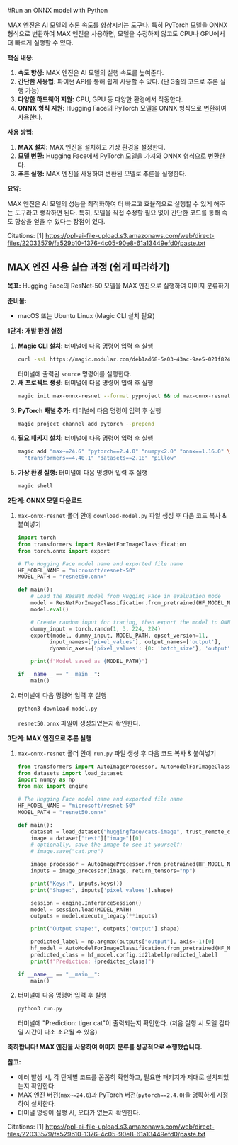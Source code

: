 #Run an ONNX model with Python

MAX 엔진은 AI 모델의 추론 속도를 향상시키는 도구다. 특히 PyTorch 모델을 ONNX 형식으로 변환하여 MAX 엔진을 사용하면, 모델을 수정하지 않고도 CPU나 GPU에서 더 빠르게 실행할 수 있다.

**핵심 내용:**

1.  **속도 향상:** MAX 엔진은 AI 모델의 실행 속도를 높여준다.
2.  **간단한 사용법:** 파이썬 API를 통해 쉽게 사용할 수 있다. (단 3줄의 코드로 추론 실행 가능)
3.  **다양한 하드웨어 지원:** CPU, GPU 등 다양한 환경에서 작동한다.
4.  **ONNX 형식 지원:** Hugging Face의 PyTorch 모델을 ONNX 형식으로 변환하여 사용한다.

**사용 방법:**

1.  **MAX 설치:** MAX 엔진을 설치하고 가상 환경을 설정한다.
2.  **모델 변환:** Hugging Face에서 PyTorch 모델을 가져와 ONNX 형식으로 변환한다.
3.  **추론 실행:** MAX 엔진을 사용하여 변환된 모델로 추론을 실행한다.

**요약:**

MAX 엔진은 AI 모델의 성능을 최적화하여 더 빠르고 효율적으로 실행할 수 있게 해주는 도구라고 생각하면 된다. 특히, 모델을 직접 수정할 필요 없이 간단한 코드를 통해 속도 향상을 얻을 수 있다는 장점이 있다.

Citations:
[1] https://ppl-ai-file-upload.s3.amazonaws.com/web/direct-files/22033579/fa529b10-1376-4c05-90e8-61a13449efd0/paste.txt

## MAX 엔진 사용 실습 과정 (쉽게 따라하기)

**목표:** Hugging Face의 ResNet-50 모델을 MAX 엔진으로 실행하여 이미지 분류하기

**준비물:**

*   macOS 또는 Ubuntu Linux (Magic CLI 설치 필요)

**1단계: 개발 환경 설정**

1.  **Magic CLI 설치:** 터미널에 다음 명령어 입력 후 실행
    ```bash
    curl -ssL https://magic.modular.com/deb1ad68-5a03-43ac-9ae5-021f8244ffe5 | bash
    ```
    터미널에 출력된 `source` 명령어를 실행한다.
2.  **새 프로젝트 생성:** 터미널에 다음 명령어 입력 후 실행
    ```bash
    magic init max-onnx-resnet --format pyproject && cd max-onnx-resnet
    ```
3.  **PyTorch 채널 추가:** 터미널에 다음 명령어 입력 후 실행
    ```bash
    magic project channel add pytorch --prepend
    ```
4.  **필요 패키지 설치:** 터미널에 다음 명령어 입력 후 실행
    ```bash
    magic add "max~=24.6" "pytorch==2.4.0" "numpy<2.0" "onnx==1.16.0" \
      "transformers==4.40.1" "datasets==2.18" "pillow"
    ```
5.  **가상 환경 실행:** 터미널에 다음 명령어 입력 후 실행
    ```bash
    magic shell
    ```

**2단계: ONNX 모델 다운로드**

1.  `max-onnx-resnet` 폴더 안에 `download-model.py` 파일 생성 후 다음 코드 복사 & 붙여넣기
    ```python
    import torch
    from transformers import ResNetForImageClassification
    from torch.onnx import export

    # The Hugging Face model name and exported file name
    HF_MODEL_NAME = "microsoft/resnet-50"
    MODEL_PATH = "resnet50.onnx"

    def main():
        # Load the ResNet model from Hugging Face in evaluation mode
        model = ResNetForImageClassification.from_pretrained(HF_MODEL_NAME)
        model.eval()

        # Create random input for tracing, then export the model to ONNX
        dummy_input = torch.randn(1, 3, 224, 224)
        export(model, dummy_input, MODEL_PATH, opset_version=11,
              input_names=['pixel_values'], output_names=['output'],
              dynamic_axes={'pixel_values': {0: 'batch_size'}, 'output': {0: 'batch_size'}})

        print(f"Model saved as {MODEL_PATH}")

    if __name__ == "__main__":
        main()
    ```
2.  터미널에 다음 명령어 입력 후 실행
    ```bash
    python3 download-model.py
    ```
    `resnet50.onnx` 파일이 생성되었는지 확인한다.

**3단계: MAX 엔진으로 추론 실행**

1.  `max-onnx-resnet` 폴더 안에 `run.py` 파일 생성 후 다음 코드 복사 & 붙여넣기
    ```python
    from transformers import AutoImageProcessor, AutoModelForImageClassification
    from datasets import load_dataset
    import numpy as np
    from max import engine

    # The Hugging Face model name and exported file name
    HF_MODEL_NAME = "microsoft/resnet-50"
    MODEL_PATH = "resnet50.onnx"

    def main():
        dataset = load_dataset("huggingface/cats-image", trust_remote_code=True)
        image = dataset["test"]["image"][0]
        # optionally, save the image to see it yourself:
        # image.save("cat.png")

        image_processor = AutoImageProcessor.from_pretrained(HF_MODEL_NAME)
        inputs = image_processor(image, return_tensors="np")

        print("Keys:", inputs.keys())
        print("Shape:", inputs['pixel_values'].shape)

        session = engine.InferenceSession()
        model = session.load(MODEL_PATH)
        outputs = model.execute_legacy(**inputs)

        print("Output shape:", outputs['output'].shape)

        predicted_label = np.argmax(outputs["output"], axis=-1)[0]
        hf_model = AutoModelForImageClassification.from_pretrained(HF_MODEL_NAME)
        predicted_class = hf_model.config.id2label[predicted_label]
        print(f"Prediction: {predicted_class}")

    if __name__ == "__main__":
        main()
    ```
2.  터미널에 다음 명령어 입력 후 실행
    ```bash
    python3 run.py
    ```
    터미널에 "Prediction: tiger cat"이 출력되는지 확인한다. (처음 실행 시 모델 컴파일 시간이 다소 소요될 수 있음)

**축하합니다! MAX 엔진을 사용하여 이미지 분류를 성공적으로 수행했습니다.**

**참고:**

*   에러 발생 시, 각 단계별 코드를 꼼꼼히 확인하고, 필요한 패키지가 제대로 설치되었는지 확인한다.
*   MAX 엔진 버전(`max~=24.6`)과 PyTorch 버전(`pytorch==2.4.0`)을 명확하게 지정하여 설치한다.
*   터미널 명령어 실행 시, 오타가 없는지 확인한다.

Citations:
[1] https://ppl-ai-file-upload.s3.amazonaws.com/web/direct-files/22033579/fa529b10-1376-4c05-90e8-61a13449efd0/paste.txt
